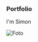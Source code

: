 ### Portfolio

 I'm Simon

 <!-- Картинка-->
 ![Foto](https://lh3.googleusercontent.com/BaKDdrxwsN8I7Uo2OUXphn2UejUqFAZ_YBi35v-P7_Q4fHNl8hyM_Yg2yLBWLWt-ASRnUlI2rH6jF9qTZCBP_yjzExAhJiwjphHfjoxohQ0C4Rab4598bTLDqQ-V-6_gvG9FdsBAOqvFi81qP2lWhWuJ8MwZlbjqN1Z5Bmzy0uZ_ay4WwZSvhmuXHqGVmsdSGd96eoRDPQT7iak5p0zlBnYkoSMpHowJ7Tt-MyD5pEXycX2_FfQcbV-vGGZqq8zZKvNxEf5vvtvZ-lwu7KP5rNUbaYrSjRJKedAXQF4VFxk7-XeH7gT5kWx0M2sFBTZQDqWpNVjH8HAvbrzS7QahNcGskoNOSBeMki1oR1GCXdjW1M_vS1WYMGORSMHfNqvFLvkprI7xyrDr11i2ahNovhMA2J17PgBGkwMyogiNyVNxJ6rOK-rEBiqUCD5adEaag1n8vjLyUvogAegY9V0HPh-_m8x3aRacA1so23lJdjKKSe52c3DPqoVzchzYd6Jmu4k8GSjaacq7bh-buWKLUFD6NRB_7M1z1BMLjSQeSWe-lAe5gk_acIevMLfH0iNBIawYZUQWnoX7Jc87i-udpdhRsKr1lw092OUijq2JFXfTCg5_JYAnP53lwCFktHaTiRvyxUyK46VNbu8WKxJ1o5Y2lOlo61TmqHCdbAIe1YcLApVsrmVg274RPCVpH9qZNWXORRKsnCmKKJVVC36GvD2IVIsMmvd2MpMuvxNK_c35OD9M4HuPFrMtdcyz=w873-h1164-no?authuser=0)

 
